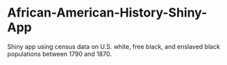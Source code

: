 # African-American-History-Shiny-App
Shiny app using census data on U.S. white, free black, and enslaved black populations between 1790 and 1870. 
